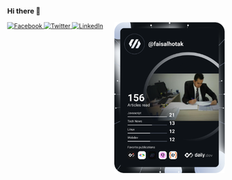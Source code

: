 ### Hi there 👋

<div align="left">
  <a href="https://www.facebook.com/faisal.hotakk">
    <img
      src="https://img.shields.io/badge/Facebook-1877F2?style=for-the-badge&logo=facebook&logoColor=white"
      alt="Facebook"
    />
  </a>
  <a href="https://twitter.com/FaisalHotak_">
    <img
      src="https://img.shields.io/twitter/follow/FaisalHotak_?label=Twitter&logo=twitter&style=flat-square&color=1da1f2&logoColor=ffffff"
      alt="Twitter"
    />
  </a>
  <a href="https://www.linkedin.com/in/faisalhotak/">
    <img
      src="https://img.shields.io/static/v1?logo=linkedin&style=flat-square&color=0072b1&label=LinkedIn&message=%E2%98%86"
      alt="LinkedIn"
    />
  </a>

  <a href="https://api.daily.dev/get?r=faisalhotak" target="_blank">
    <img
      width="256"
      align="right"
      src="https://github.com/faisalhotak/faisalhotak/blob/main/devcard.svg"
    />
  </a>
</div>
